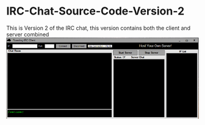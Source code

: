 # IRC-Chat-Source-Code-Version-2
This is Version 2 of the IRC chat, this version contains both the client and server combined
<img src="https://raw.githubusercontent.com/roast247/IRC-Chat-Source-Code-Version-2/main/RoastingIRC%20chat.png">
